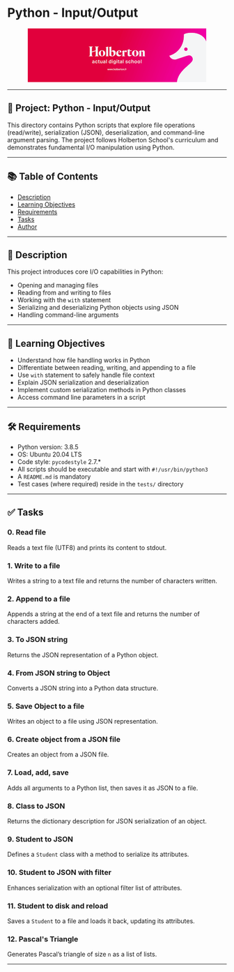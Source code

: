 # Python - Input/Output

<div align="center"><img src="https://github.com/ksyv/holbertonschool-web_front_end/blob/main/baniere_holberton.png"></div>

---
## 📁 Project: Python - Input/Output

This directory contains Python scripts that explore file operations (read/write), serialization (JSON), deserialization, and command-line argument parsing. The project follows Holberton School's curriculum and demonstrates fundamental I/O manipulation using Python.

---

## 📚 Table of Contents

* [Description](#description)
* [Learning Objectives](#learning-objectives)
* [Requirements](#requirements)
* [Tasks](#tasks)
* [Author](#author)

---

## 📝 Description

This project introduces core I/O capabilities in Python:

* Opening and managing files
* Reading from and writing to files
* Working with the `with` statement
* Serializing and deserializing Python objects using JSON
* Handling command-line arguments

---

## 🎯 Learning Objectives

* Understand how file handling works in Python
* Differentiate between reading, writing, and appending to a file
* Use `with` statement to safely handle file context
* Explain JSON serialization and deserialization
* Implement custom serialization methods in Python classes
* Access command line parameters in a script

---

## 🛠 Requirements

* Python version: 3.8.5
* OS: Ubuntu 20.04 LTS
* Code style: `pycodestyle` 2.7.\*
* All scripts should be executable and start with `#!/usr/bin/python3`
* A `README.md` is mandatory
* Test cases (where required) reside in the `tests/` directory

---

## ✅ Tasks

### 0. Read file

Reads a text file (UTF8) and prints its content to stdout.

### 1. Write to a file

Writes a string to a text file and returns the number of characters written.

### 2. Append to a file

Appends a string at the end of a text file and returns the number of characters added.

### 3. To JSON string

Returns the JSON representation of a Python object.

### 4. From JSON string to Object

Converts a JSON string into a Python data structure.

### 5. Save Object to a file

Writes an object to a file using JSON representation.

### 6. Create object from a JSON file

Creates an object from a JSON file.

### 7. Load, add, save

Adds all arguments to a Python list, then saves it as JSON to a file.

### 8. Class to JSON

Returns the dictionary description for JSON serialization of an object.

### 9. Student to JSON

Defines a `Student` class with a method to serialize its attributes.

### 10. Student to JSON with filter

Enhances serialization with an optional filter list of attributes.

### 11. Student to disk and reload

Saves a `Student` to a file and loads it back, updating its attributes.

### 12. Pascal's Triangle

Generates Pascal’s triangle of size `n` as a list of lists.

---
